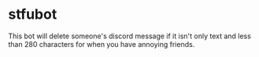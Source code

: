 # stfubot
This bot will delete someone's discord message if it isn't only text and less than 280 characters for when you have annoying friends. 
